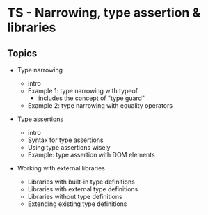 
# TS - Narrowing, type assertion & libraries

<!-- 

methodology: follow the students portal

@todo: create an exercise (e.g. using external libraries)

-->



## Topics

- Type narrowing
    - intro
    - Example 1: type narrowing with typeof
        - includes the concept of "type guard"
    - Example 2: type narrowing with equality operators

- Type assertions
    - intro
    - Syntax for type assertions
    - Using type assertions wisely
    - Example: type assertion with DOM elements

- Working with external libraries
    - Libraries with built-in type definitions
    - Libraries with external type definitions
    - Libraries without type definitions
    - Extending existing type definitions


